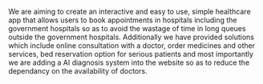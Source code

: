 We are aiming to create an interactive and easy to use, simple healthcare app that allows users to book appointments in hospitals including the government hospitals so as to avoid the wastage of time in long queues outside the government hospitals. Additionally we have provided solutions which include online consultation with a doctor, order medicines and other services, bed reservation option for serious patients and most importantly we are adding a AI diagnosis system into the website so as to reduce the dependancy on the availability of doctors.
